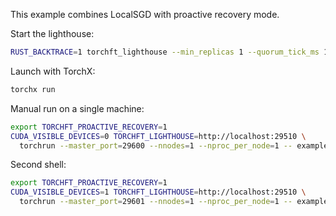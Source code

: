 This example combines LocalSGD with proactive recovery mode.

Start the lighthouse:
```sh
RUST_BACKTRACE=1 torchft_lighthouse --min_replicas 1 --quorum_tick_ms 100 --join_timeout_ms 10000
```

Launch with TorchX:
```sh
torchx run
```

Manual run on a single machine:
```sh
export TORCHFT_PROACTIVE_RECOVERY=1
CUDA_VISIBLE_DEVICES=0 TORCHFT_LIGHTHOUSE=http://localhost:29510 \
  torchrun --master_port=29600 --nnodes=1 --nproc_per_node=1 -- examples/localsgd_proactive/train_localsgd_proactive.py
```
Second shell:
```sh
export TORCHFT_PROACTIVE_RECOVERY=1
CUDA_VISIBLE_DEVICES=1 TORCHFT_LIGHTHOUSE=http://localhost:29510 \
  torchrun --master_port=29601 --nnodes=1 --nproc_per_node=1 -- examples/localsgd_proactive/train_localsgd_proactive.py
```
